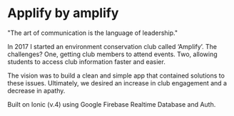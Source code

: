 # Applify by amplify
"The art of communication is the language of leadership."

In 2017 I started an environment conservation club called ‘Amplify’. The challenges? One, getting club members to attend events. Two, allowing students to access club information faster and easier. 

The vision was to build a clean and simple app that contained solutions to these issues. Ultimately, we desired an increase in club engagement and a decrease in apathy.

Built on Ionic (v.4) using Google Firebase Realtime Database and Auth.
